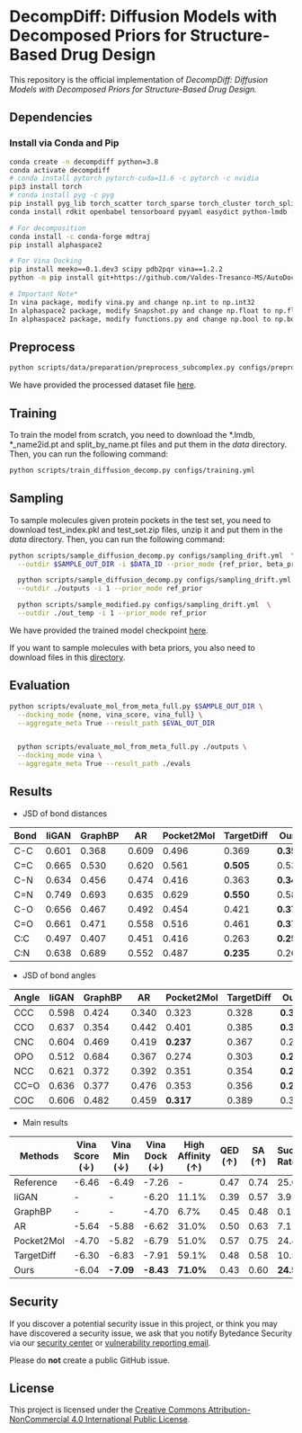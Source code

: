 # DecompDiff: Diffusion Models with Decomposed Priors for Structure-Based Drug Design

This repository is the official implementation of _DecompDiff: Diffusion Models with Decomposed Priors for Structure-Based Drug Design._


## Dependencies
### Install via Conda and Pip
```bash
conda create -n decompdiff python=3.8
conda activate decompdiff
# conda install pytorch pytorch-cuda=11.6 -c pytorch -c nvidia
pip3 install torch
# conda install pyg -c pyg
pip install pyg_lib torch_scatter torch_sparse torch_cluster torch_spline_conv -f https://data.pyg.org/whl/torch-2.4.0+cu124.html
conda install rdkit openbabel tensorboard pyyaml easydict python-lmdb -c conda-forge

# For decomposition
conda install -c conda-forge mdtraj
pip install alphaspace2

# For Vina Docking
pip install meeko==0.1.dev3 scipy pdb2pqr vina==1.2.2 
python -m pip install git+https://github.com/Valdes-Tresanco-MS/AutoDockTools_py3

# Important Note*
In vina package, modify vina.py and change np.int to np.int32
In alphaspace2 package, modify Snapshot.py and change np.float to np.float64 (line 145)
In alphaspace2 package, modify functions.py and change np.bool to np.bool_ (line 449)
```

## Preprocess 
```bash
python scripts/data/preparation/preprocess_subcomplex.py configs/preprocessing/crossdocked.yml
```
We have provided the processed dataset file [here](https://drive.google.com/drive/folders/1z74dKcDKQbwpo8Uf8EJpGi12T4GCD8_Z?usp=share_link).

## Training
To train the model from scratch, you need to download the *.lmdb, *_name2id.pt and split_by_name.pt files and put them in the _data_ directory. Then, you can run the following command:
```bash
python scripts/train_diffusion_decomp.py configs/training.yml
```

## Sampling
To sample molecules given protein pockets in the test set, you need to download test_index.pkl and test_set.zip files, unzip it and put them in the _data_ directory. Then, you can run the following command:
```bash
python scripts/sample_diffusion_decomp.py configs/sampling_drift.yml  \
  --outdir $SAMPLE_OUT_DIR -i $DATA_ID --prior_mode {ref_prior, beta_prior}

  python scripts/sample_diffusion_decomp.py configs/sampling_drift.yml  \
  --outdir ./outputs -i 1 --prior_mode ref_prior

  python scripts/sample_modified.py configs/sampling_drift.yml  \
  --outdir ./out_temp -i 1 --prior_mode ref_prior
```
We have provided the trained model checkpoint [here](https://drive.google.com/drive/folders/1JAB5pp25rEM5Wt-i373_rrAyTsLvAACZ?usp=share_link).

If you want to sample molecules with beta priors, you also need to download files in this [directory](https://drive.google.com/drive/folders/1QOQOuDxdKkipYygZU9OIQUXqV9C28J5O?usp=share_link).

## Evaluation
```bash
python scripts/evaluate_mol_from_meta_full.py $SAMPLE_OUT_DIR \
  --docking_mode {none, vina_score, vina_full} \
  --aggregate_meta True --result_path $EVAL_OUT_DIR


  python scripts/evaluate_mol_from_meta_full.py ./outputs \
  --docking_mode vina \
  --aggregate_meta True --result_path ./evals
```

## Results
- JSD of bond distances

| Bond | liGAN | GraphBP | AR    | Pocket2Mol | TargetDiff | Ours      |
|------|-------|---------|-------|------------|------------|-----------|
| C-C  | 0.601 | 0.368   | 0.609 | 0.496      | 0.369      | **0.359** |
| C=C  | 0.665 | 0.530   | 0.620 | 0.561      | **0.505**  | 0.537     |
| C-N  | 0.634 | 0.456   | 0.474 | 0.416      | 0.363      | **0.344** |
| C=N  | 0.749 | 0.693   | 0.635 | 0.629      | **0.550**  | 0.584     |
| C-O  | 0.656 | 0.467   | 0.492 | 0.454      | 0.421      | **0.376** |
| C=O  | 0.661 | 0.471   | 0.558 | 0.516      | 0.461      | **0.374** |
| C:C  | 0.497 | 0.407   | 0.451 | 0.416      | 0.263      | **0.251** |
| C:N  | 0.638 | 0.689   | 0.552 | 0.487      | **0.235**  | 0.269     |


- JSD of bond angles

| Angle | liGAN | GraphBP | AR    | Pocket2Mol | TargetDiff | Ours      |
|-------|-------|---------|-------|------------|------------|-----------|
| CCC   | 0.598 | 0.424   | 0.340 | 0.323      | 0.328      | **0.314** |
| CCO   | 0.637 | 0.354   | 0.442 | 0.401      | 0.385      | **0.324** |
| CNC   | 0.604 | 0.469   | 0.419 | **0.237**  | 0.367      | 0.297     |
| OPO   | 0.512 | 0.684   | 0.367 | 0.274      | 0.303      | **0.217** |
| NCC   | 0.621 | 0.372   | 0.392 | 0.351      | 0.354      | **0.294** |
| CC=O  | 0.636 | 0.377   | 0.476 | 0.353      | 0.356      | **0.259** |
| COC   | 0.606 | 0.482   | 0.459 | **0.317**  | 0.389      | 0.339     |

- Main results


| Methods    | Vina Score (&darr;) | Vina Min (&darr;) | Vina Dock (&darr;) | High Affinity (&uarr;) | QED (&uarr;) | SA (&uarr;) | Success Rate (&uarr;) |
|------------|---------------------|-------------------|--------------------|------------------------|--------------|-------------|-----------------------|
| Reference  | -6.46               | -6.49             | -7.26              | -                      | 0.47         | 0.74        | 25.0%                 |
| liGAN      | -                   | -                 | -6.20              | 11.1%                  | 0.39         | 0.57        | 3.9%                  |
| GraphBP    | -                   | -                 | -4.70              | 6.7%                   | 0.45         | 0.48        | 0.1%                  |
| AR         | -5.64               | -5.88             | -6.62              | 31.0%                  | 0.50         | 0.63        | 7.1%                  |
| Pocket2Mol | -4.70               | -5.82             | -6.79              | 51.0%                  | 0.57         | 0.75        | 24.4%                 |
| TargetDiff | -6.30               | -6.83             | -7.91              | 59.1%                  | 0.48         | 0.58        | 10.5%                 |
| Ours       | -6.04               | **-7.09**         | **-8.43**          | **71.0%**              | 0.43         | 0.60        | **24.5%**             |


## Security

If you discover a potential security issue in this project, or think you may
have discovered a security issue, we ask that you notify Bytedance Security via our [security center](https://security.bytedance.com/src) or [vulnerability reporting email](sec@bytedance.com).

Please do **not** create a public GitHub issue.

## License

This project is licensed under the [Creative Commons Attribution-NonCommercial 4.0 International Public License](LICENSE).